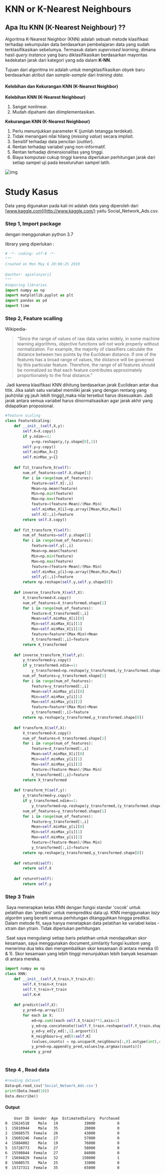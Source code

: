 
# KNN or K-Nearest Neighbours

## Apa Itu KNN (K-Nearest Neighbour) ??

Algoritma K-Nearest Neighbor (KNN) adalah sebuah metode klasifikasi terhadap sekumpulan data berdasarkan pembelajaran data yang sudah terklasifikasikan sebelumya. Termasuk dalam *supervised learning*, dimana hasil *query instance* yang baru diklasifikasikan berdasarkan mayoritas kedekatan jarak dari kategori yang ada dalam **K-NN.**

Tujuan dari algoritma ini adalah untuk mengklasifikasikan obyek baru berdasarkan atribut dan *sample-sample* dari *training data*.

#### Kelebihan dan Kekurangan KNN (K-Nearest Neighbor)

**Kelebihan KNN (K-Nearest Neighbour)**

1. Sangat nonlinear.
2. Mudah dipahami dan diimplementasikan.

**Kekurangan KNN (K-Nearest Neighbour)**

1. Perlu menunjukkan parameter K (jumlah tetangga terdekat).
2. Tidak menangani nilai hilang (*missing value*) secara implisit.
3. Sensitif terhadap data pencilan (*outlier*).
4. Rentan terhadap variabel yang non-informatif.
5. Rentan terhadap dimensionalitas yang tinggi.
6. Biaya komputasi cukup tinggi karena diperlukan perhitungan jarak dari setiap sampel uji pada keseluruhan sampel latih.



![img](https://cdn-images-1.medium.com/max/800/1*NK-Mn1TdGviwNs96eICUqQ.png)



# Study Kasus

Data yang digunakan pada kali ini adalah data yang diperoleh dari [www.kaggle.com](http://www.kaggle.com/) yaitu Social_Network_Ads.csv.

### Step 1, Import package

dengan menggunakan python 3.7

library yang diperlukan :


```python
# -*- coding: utf-8 -*-
"""
Created on Mon May 6 20:06:25 2019

@author: agielasyari1
"""
#imporing libraries
import numpy as np
import matplotlib.pyplot as plt
import pandas as pd
import time
```
### Step 2, Feature scalling

Wikipedia-

> “Since the range of values of raw data varies widely, in some machine learning algorithms, objective functions will not work properly without normalization. For example, the majority of classifiers calculate the distance between two points by the Euclidean distance. If one of the features has a broad range of values, the distance will be governed by this particular feature. Therefore, the range of all features should be normalized so that each feature contributes approximately proportionately to the final distance.”

​	Jadi karena klasifikasi KNN dihitung berdasarkan jarak Euclidean antar dua titik. Jika salah satu variabel memiliki jarak yang dengan rentang yang jauh(nilai yg jauh lebih tinggi),maka nilai tersebut harus disesuaikan. Jadi jarak antara semua variabel harus dinormalisasikan agar jarak akhir yang didapatkan proposional.

```python
#feature scaling
class FeatureScaling:
    def __init__(self,X,y):
        self.X=X.copy()
        if y.ndim==1:
            y=np.reshape(y,(y.shape[0],1))
        self.y=y.copy()
        self.minMax_X={}
        self.minMax_y={}
    
    def fit_transform_X(self):
        num_of_features=self.X.shape[1]
        for i in range(num_of_features):
            feature=self.X[:,i]
            Mean=np.mean(feature)
            Min=np.min(feature)
            Max=np.max(feature)
            feature=(feature-Mean)/(Max-Min)
            self.minMax_X[i]=np.array([Mean,Min,Max])
            self.X[:,i]=feature
        return self.X.copy()
    
    def fit_transform_Y(self):
        num_of_features=self.y.shape[1]
        for i in range(num_of_features):
            feature=self.y[:,i]
            Mean=np.mean(feature)
            Min=np.min(feature)
            Max=np.max(feature)
            feature=(feature-Mean)/(Max-Min)
            self.minMax_y[i]=np.array([Mean,Min,Max])
            self.y[:,i]=feature
        return np.reshape(self.y,self.y.shape[0])
    
    def inverse_transform_X(self,X):
        X_transformed=X.copy()
        num_of_features=X_transformed.shape[1]
        for i in range(num_of_features):
            feature=X_transformed[:,i]
            Mean=self.minMax_X[i][0]
            Min=self.minMax_X[i][1]
            Max=self.minMax_X[i][2]
            feature=feature*(Max-Min)+Mean
            X_transformed[:,i]=feature
        return X_transformed
    
    def inverse_transform_Y(self,y):
        y_transformed=y.copy()
        if y_transformed.ndim==1:
            y_transformed=np.reshape(y_transformed,(y_transformed.shape[0],1))
        num_of_features=y_transformed.shape[1]
        for i in range(num_of_features):
            feature=y_transformed[:,i]
            Mean=self.minMax_y[i][0]
            Min=self.minMax_y[i][1]
            Max=self.minMax_y[i][2]
            feature=feature*(Max-Min)+Mean
            y_transformed[:,i]=feature
        return np.reshape(y_transformed,y_transformed.shape[0])
    
    def transform_X(self,X):
        X_transformed=X.copy()
        num_of_features=X_transformed.shape[1]
        for i in range(num_of_features):
            feature=X_transformed[:,i]
            Mean=self.minMax_X[i][0]
            Min=self.minMax_y[i][1]
            Max=self.minMax_y[i][2]
            feature=(feature-Mean)/(Max-Min)
            X_transformed[:,i]=feature
        return X_transformed
    
    def transform_Y(self,y):
        y_transformed=y.copy()
        if y_transformed.ndim==1:
            y_transformed=np.reshape(y_transformed,(y_transformed.shape[0],1))
        num_of_features=y_transformed.shape[1]
        for i in range(num_of_features):
            feature=y_transformed[:,i]
            Mean=self.minMax_y[i][0]
            Min=self.minMax_y[i][1]
            Max=self.minMax_y[i][2]
            feature=(feature-Mean)/(Max-Min)
            y_transformed[:,i]=feature
        return np.reshape(y_transformed,y_transformed.shape[0])
    
    def returnX(self):
        return self.X
    
    def returnY(self):
        return self.y
```

### Step 3 Train

​	Saya menerapkan kelas KNN dengan fungsi standar 'cocok' untuk pelatihan dan 'prediksi' untuk memprediksi data uji. KNN menggunakan *lazy algoritm* yang berarti semua perhitungan ditangguhkan hingga prediksi. Dalam metode fit, saya hanya menetapkan data pelatihan ke variabel kelas - xtrain dan ytrain. Tidak diperlukan perhitungan.

​	Saat saya mengulangi setiap baris pelatihan untuk mendapatkan skor kesamaan, saya menggunakan document_similarity fungsi kustom yang menerima dua teks dan mengembalikan skor kesamaan di antara mereka (0 & 1). Skor kesamaan yang lebih tinggi menunjukkan lebih banyak kesamaan di antara mereka.


```python
import numpy as np
class KNN:
    def __init__(self,X_train,Y_train,K):
        self.X_train=X_train
        self.Y_train=Y_train
        self.K=K
        
    def predict(self,X):
        y_pred=np.array([])
        for each in X:
            ed=np.sum((each-self.X_train)**2,axis=1)
            y_ed=np.concatenate((self.Y_train.reshape(self.Y_train.shape[0],1),ed.reshape(ed.shape[0],1)),axis=1)
            y_ed=y_ed[y_ed[:,1].argsort()]
            K_neighbours=y_ed[0:self.K]
            (values,counts) = np.unique(K_neighbours[:,0].astype(int),return_counts=True)
            y_pred=np.append(y_pred,values[np.argmax(counts)])
        return y_pred
            
```

### Step 4 , Read data


```python
#reading dataset
Data=pd.read_csv('Social_Network_Ads.csv')
print(Data.head(10))
Data.describe()
```

#### Output



        User ID  Gender  Age  EstimatedSalary  Purchased
    0  15624510    Male   19            19000          0
    1  15810944    Male   35            20000          0
    2  15668575  Female   26            43000          0
    3  15603246  Female   27            57000          0
    4  15804002    Male   19            76000          0
    5  15728773    Male   27            58000          0
    6  15598044  Female   27            84000          0
    7  15694829  Female   32           150000          1
    8  15600575    Male   25            33000          0
    9  15727311  Female   35            65000          0

<div>
<style scoped>
    .dataframe tbody tr th:only-of-type {
        vertical-align: middle;
    }


<table border="1" class="dataframe">
  <thead>
    <tr style="text-align: right;">
      <th></th>
      <th>User ID</th>
      <th>Age</th>
      <th>EstimatedSalary</th>
      <th>Purchased</th>
    </tr>
  </thead>
  <tbody>
    <tr>
      <th>count</th>
      <td>4.000000e+02</td>
      <td>400.000000</td>
      <td>400.000000</td>
      <td>400.000000</td>
    </tr>
    <tr>
      <th>mean</th>
      <td>1.569154e+07</td>
      <td>37.655000</td>
      <td>69742.500000</td>
      <td>0.357500</td>
    </tr>
    <tr>
      <th>std</th>
      <td>7.165832e+04</td>
      <td>10.482877</td>
      <td>34096.960282</td>
      <td>0.479864</td>
    </tr>
    <tr>
      <th>min</th>
      <td>1.556669e+07</td>
      <td>18.000000</td>
      <td>15000.000000</td>
      <td>0.000000</td>
    </tr>
    <tr>
      <th>25%</th>
      <td>1.562676e+07</td>
      <td>29.750000</td>
      <td>43000.000000</td>
      <td>0.000000</td>
    </tr>
    <tr>
      <th>50%</th>
      <td>1.569434e+07</td>
      <td>37.000000</td>
      <td>70000.000000</td>
      <td>0.000000</td>
    </tr>
    <tr>
      <th>75%</th>
      <td>1.575036e+07</td>
      <td>46.000000</td>
      <td>88000.000000</td>
      <td>1.000000</td>
    </tr>
    <tr>
      <th>max</th>
      <td>1.581524e+07</td>
      <td>60.000000</td>
      <td>150000.000000</td>
      <td>1.000000</td>
    </tr>
  </tbody>
</table>
### Step 5, Traning & Testing

saya menggambil sampel untuk ditraining dari keseluruhan data yaitu 75% dan untuk ditesting 25%


```python
#training and testing set size
train_size=int(0.75*Data.shape[0])
test_size=int(0.25*Data.shape[0])
print("Training set size : "+ str(train_size))
print("Testing set size : "+str(test_size))
```

    Training set size : 300
    Testing set size : 100

```python
#Getting features from dataset
Data=Data.sample(frac=1)
X=Data.iloc[:,[2, 3]].values
y=Data.iloc[:,4].values
X=X.astype(float)
```


```python
#feature scaling
fs=FeatureScaling(X,y)
X=fs.fit_transform_X()
```


```python
#training set split
X_train=X[0:train_size,:]
Y_train=y[0:train_size]
```


```python
#testing set split
X_test=X[train_size:,:]
Y_test=y[train_size:]
```


```python
l=time.time()
knn=KNN(X_train,Y_train,5)
y_pred=knn.predict(X_test)
r=time.time()
KNN_learn_time=(r-l)
print(r-l)
```

    0.017045021057128906

### Step 6, Getting Matrix

```python
#getting the confusion matrix
tp=len([i for i in range(0,Y_test.shape[0]) if Y_test[i]==0 and y_pred[i]==0])
tn=len([i for i in range(0,Y_test.shape[0]) if Y_test[i]==0 and y_pred[i]==1])
fp=len([i for i in range(0,Y_test.shape[0]) if Y_test[i]==1 and y_pred[i]==0])
fn=len([i for i in range(0,Y_test.shape[0]) if Y_test[i]==1 and y_pred[i]==1])
confusion_matrix=np.array([[tp,tn],[fp,fn]])
print(confusion_matrix)
```

    [[54  8]
     [ 6 32]]

### Step 7, Getting time

Sebagai perbandingan waktu saja

```python
#Same algorithm using sklearn KNN just for comparsion purpose
from sklearn.neighbors import KNeighborsClassifier
classifier = KNeighborsClassifier(n_neighbors = 5, metric = 'minkowski', p = 2)
l=time.time()
classifier.fit(X_train, Y_train)
y_pred_sklearn = classifier.predict(X_test)
r=time.time()
sklearn_time=(r-l)
print(sklearn_time)
```

    0.0020058155059814453

```python
print("But sklearn time is faster than our implementation by: "+str(KNN_learn_time/sklearn_time)+" times")
```

    But sklearn time is faster than our implementation by: 8.497801022227504 times

```python
# Making the Confusion Matrix
from sklearn.metrics import confusion_matrix
cm = confusion_matrix(Y_test, y_pred_sklearn)
print(cm)
```

    [[54  8]
     [ 6 32]]

### Step 8, Implementasi

#### matplotlib

```python
# Visualising the Training set results for our implementation
l=time.time()
from matplotlib.colors import ListedColormap
X_set, y_set = X_train, Y_train
X1, X2 = np.meshgrid(np.arange(start = X_set[:, 0].min() - 1, stop = X_set[:, 0].max() + 1, step = 0.01),
                     np.arange(start = X_set[:, 1].min() - 1, stop = X_set[:, 1].max() + 1, step = 0.01))
plt.contourf(X1, X2, knn.predict(np.array([X1.ravel(), X2.ravel()]).T).reshape(X1.shape),
             alpha = 0.75, cmap = ListedColormap(('orange', 'green')))
plt.xlim(X1.min(), X1.max())
plt.ylim(X2.min(), X2.max())
for i, j in enumerate(np.unique(y_set)):
    plt.scatter(X_set[y_set == j, 0], X_set[y_set == j, 1],
                c = ListedColormap(('red', 'green'))(i), label = j,marker='.')
plt.title('K-NN (Training set) using our implementation')
plt.xlabel('Age')
plt.ylabel('Estimated Salary')
plt.legend()
plt.show()
r=time.time()
print("Time required for plotting is: "+str(r-l)+" seconds")
```


![png](output_16_0.png)


    Time required for plotting is: 25.802637815475464 seconds



```python
# Visualising the Test set results for our implementation
l=time.time()
X_set, y_set = X_test, Y_test
X1, X2 = np.meshgrid(np.arange(start = X_set[:, 0].min() - 1, stop = X_set[:, 0].max() + 1, step = 0.01),
                     np.arange(start = X_set[:, 1].min() - 1, stop = X_set[:, 1].max() + 1, step = 0.01))
plt.contourf(X1, X2, knn.predict(np.array([X1.ravel(), X2.ravel()]).T).reshape(X1.shape),
             alpha = 0.75, cmap = ListedColormap(('orange', 'green')))
plt.xlim(X1.min(), X1.max())
plt.ylim(X2.min(), X2.max())
for i, j in enumerate(np.unique(y_set)):
    plt.scatter(X_set[y_set == j, 0], X_set[y_set == j, 1],
                c = ListedColormap(('red', 'green'))(i), label = j,marker='.')
plt.title('K-NN (Test set) using our implementation')
plt.xlabel('Age')
plt.ylabel('Estimated Salary')
plt.legend()
plt.show()
r=time.time()
print("Time required for plotting is: "+str(r-l)+" seconds")
```


![png](output_17_0.png)


    Time required for plotting is: 22.427660942077637 seconds

#### Skalearn

```python
# Visualising the Training set results for sklearn class
l=time.time()
X_set, y_set = X_train, Y_train
X1, X2 = np.meshgrid(np.arange(start = X_set[:, 0].min() - 1, stop = X_set[:, 0].max() + 1, step = 0.01),
                     np.arange(start = X_set[:, 1].min() - 1, stop = X_set[:, 1].max() + 1, step = 0.01))
plt.contourf(X1, X2, classifier.predict(np.array([X1.ravel(), X2.ravel()]).T).reshape(X1.shape),
             alpha = 0.75, cmap = ListedColormap(('orange', 'green')))
plt.xlim(X1.min(), X1.max())
plt.ylim(X2.min(), X2.max())
for i, j in enumerate(np.unique(y_set)):
    plt.scatter(X_set[y_set == j, 0], X_set[y_set == j, 1],
                c = ListedColormap(('red', 'green'))(i), label = j,marker='.')
plt.title('K-NN (Training set)')
plt.xlabel('Age')
plt.ylabel('Estimated Salary')
plt.legend()
plt.show()
r=time.time()
print("Time required for plotting is: "+str(r-l)+" seconds")
```


![png](output_18_0.png)


    Time required for plotting is: 0.48911190032958984 seconds



```python
# Visualising the Test set results for sklearn class
l=time.time()
X_set, y_set = X_test, Y_test
X1, X2 = np.meshgrid(np.arange(start = X_set[:, 0].min() - 1, stop = X_set[:, 0].max() + 1, step = 0.01),
                     np.arange(start = X_set[:, 1].min() - 1, stop = X_set[:, 1].max() + 1, step = 0.01))
plt.contourf(X1, X2, classifier.predict(np.array([X1.ravel(), X2.ravel()]).T).reshape(X1.shape),
             alpha = 0.75, cmap = ListedColormap(('orange', 'green')))
plt.xlim(X1.min(), X1.max())
plt.ylim(X2.min(), X2.max())
for i, j in enumerate(np.unique(y_set)):
    plt.scatter(X_set[y_set == j, 0], X_set[y_set == j, 1],
                c = ListedColormap(('red', 'green'))(i), label = j,marker='.')
plt.title('K-NN (Test set)')
plt.xlabel('Age')
plt.ylabel('Estimated Salary')
plt.legend()
plt.show()
r=time.time()
print("Time required for plotting is: "+str(r-l)+" seconds")
```


![png](output_19_0.png)


    Time required for plotting is: 0.47005295753479004 seconds

# Kesimpulan

1. Algoritma KNN sangat intuitif dan mudah dimengerti,
2. Waktu pengujian bisa sangat lama, karena algoritme melingkar di seluruh dataset training dan menghitung jarak (perhitungan jarak dapat menjadi lambat, berdasarkan pada jenis matrik jarak dan berdasarkan pada jenis dataset),
3. Kumpulan data harus numerik atau matrik jarak harus ada untuk menghitung jarak antar titik,
4. Tidak terlalu baik untuk digunakan pada data yang tidak seimbang

# References

Advernesia. (2018, Mei 28). *Pengertian dan Cara Kerja Algoritma K-Nearest Neighbors (KNN)*. Retrieved from <https://www.advernesia.com/blog/data-science/pengertian-dan-cara-kerja-algoritma-k-nearest-neighbours-knn/>

Ismail, A. M. (2018, Agustus 17). *Cara Kerja Algoritma k-Nearest Neighbor (k-NN)*. Retrieved from <https://medium.com/bee-solution-partners/cara-kerja-algoritma-k-nearest-neighbor-k-nn-389297de543e>

Solahudin, Y. (2017, Juli 1). *Konsep Package dan Module di Python*. Retrieved from <https://medium.com/@yanwarsolah/konsep-package-dan-module-di-python-fe3e89e80d40>

Zakka, K. (2016, Juli 13). *Panduan Lengkap untuk K-Nearest-Neighbors dengan Aplikasi dalam Python dan R*. Retrieved from <https://kevinzakka.github.io/2016/07/13/k-nearest-neighbor/>